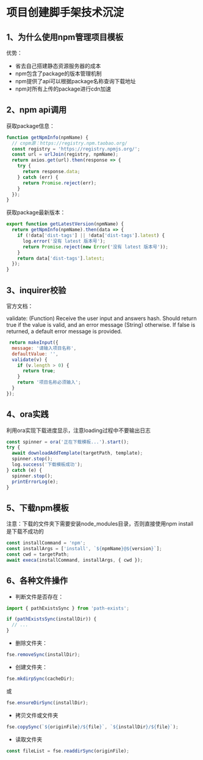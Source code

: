 # 项目创建脚手架技术沉淀

## 1、为什么使用npm管理项目模板

优势：

- 省去自己搭建静态资源服务器的成本
- npm包含了package的版本管理机制
- npm提供了api可以根据package名称查询下载地址
- npm对所有上传的package进行cdn加速

## 2、npm api调用

获取package信息：

```js
function getNpmInfo(npmName) {
  // cnpm源：https://registry.npm.taobao.org/
  const registry = 'https://registry.npmjs.org/';
  const url = urlJoin(registry, npmName);
  return axios.get(url).then(response => {
    try {
      return response.data;
    } catch (err) {
      return Promise.reject(err);
    }
  });
}
```

获取package最新版本：

```js
export function getLatestVersion(npmName) {
  return getNpmInfo(npmName).then(data => {
    if (!data['dist-tags'] || !data['dist-tags'].latest) {
      log.error('没有 latest 版本号');
      return Promise.reject(new Error('没有 latest 版本号'));
    }
    return data['dist-tags'].latest;
  });
}
```

## 3、inquirer校验

官方文档：

validate: (Function) Receive the user input and answers hash. Should return true if the value is valid, and an error
message (String) otherwise. If false is returned, a default error message is provided.

```js
 return makeInput({
  message: '请输入项目名称',
  defaultValue: '',
  validate(v) {
    if (v.length > 0) {
      return true;
    }
    return '项目名称必须输入';
  }
});
```

## 4、ora实践

利用ora实现下载进度显示，注意loading过程中不要输出日志

```js
const spinner = ora('正在下载模板...').start();
try {
  await downloadAddTemplate(targetPath, template);
  spinner.stop();
  log.success('下载模板成功');
} catch (e) {
  spinner.stop();
  printErrorLog(e);
}
```

## 5、下载npm模板

注意：下载的文件夹下需要安装node_modules目录，否则直接使用npm install是下载不成功的

```js
const installCommand = 'npm';
const installArgs = ['install', `${npmName}@${version}`];
const cwd = targetPath;
await execa(installCommand, installArgs, { cwd });
```

## 6、各种文件操作

- 判断文件是否存在：

```js
import { pathExistsSync } from 'path-exists';

if (pathExistsSync(installDir)) {
  // ...
}
```

- 删除文件夹：

```js
fse.removeSync(installDir);
```

- 创建文件夹：

```js
fse.mkdirpSync(cacheDir);
```

或

```js
fse.ensureDirSync(installDir);
```

- 拷贝文件或文件夹

```js
fse.copySync(`${originFile}/${file}`, `${installDir}/${file}`);
```

- 读取文件夹
```js
const fileList = fse.readdirSync(originFile);
```
